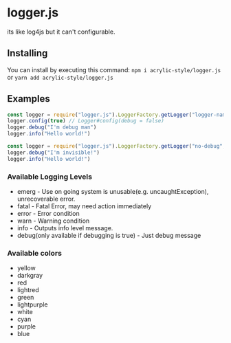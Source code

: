 # logger.js
its like log4js but it can't configurable.

## Installing
You can install by executing this command: `npm i acrylic-style/logger.js` or `yarn add acrylic-style/logger.js`
 
## Examples

```js
const logger = require("logger.js").LoggerFactory.getLogger("logger-name", color) // also see Available colors section
logger.config(true) // Logger#config(debug = false)
logger.debug("I'm debug man")
logger.info("Hello world!")
```

```js
const logger = require("logger.js").LoggerFactory.getLogger("no-debug", "purple")
logger.debug("I'm invisible!")
logger.info("Hello world!")
```

### Available Logging Levels
 - emerg - Use on going system is unusable(e.g. uncaughtException), unrecoverable error.
 - fatal - Fatal Error, may need action immediately
 - error - Error condition
 - warn - Warning condition
 - info - Outputs info level message.
 - debug(only available if debugging is true) - Just debug message
 
### Available colors
 - yellow
 - darkgray
 - red
 - lightred
 - green
 - lightpurple
 - white
 - cyan
 - purple
 - blue
 
